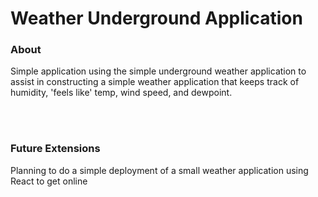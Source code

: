<h1> Weather Underground Application </h1>

<h3> About </h3>
<p> Simple application using the simple underground weather application to assist in constructing a simple weather application
that keeps track of humidity, 'feels like' temp, wind speed, and dewpoint. </p>
<br> 
<br> 

<h3> Future Extensions </h3> 
<p> Planning to do a simple deployment of a small weather application using React to get online</p>
